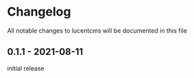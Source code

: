 # Changelog

All notable changes to lucentcms will be documented in this file

## 0.1.1 - 2021-08-11

initial release